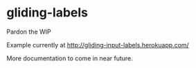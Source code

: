 gliding-labels
==============
Pardon the WIP

Example currently at http://gliding-input-labels.herokuapp.com/

More documentation to come in near future.
